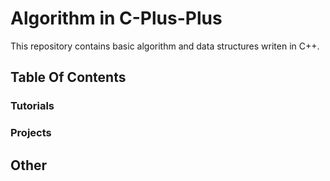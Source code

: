 # Algorithm in C-Plus-Plus

This repository contains basic algorithm and data structures writen in C++.

## Table Of Contents

### Tutorials

### Projects

## Other
